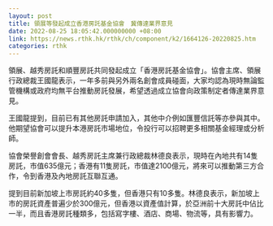```yaml
---
layout: post
title: 領展等發起成立香港房託基金協會　冀傳達業界意見
date: 2022-08-25 18:05:42.000000000 +08:00
link: https://news.rthk.hk/rthk/ch/component/k2/1664126-20220825.htm
categories: rthk
---
```


領展、越秀房託和順豐房託共同發起成立「香港房託基金協會」。協會主席、領展行政總裁王國龍表示，一年多前與另外兩名創會成員碰面，大家均認為現時無論監管機構或政府均無平台推動房託發展，希望透過成立協會向政策制定者傳達業界意見。

王國龍提到，目前已有其他房託申請加入，其他中介例如匯豐信託等亦參與其中。他期望協會可以提升本港房託市場地位，令投行可以招聘更多相關基金經理或分析師。

協會榮譽創會會長、越秀房託主席兼行政總裁林德良表示，現時在內地共有14隻房託，市值635億元；香港有11隻房託，市值達2100億元，將來可以推動第三方合作，令到香港及內地房託互聯互通。

提到目前新加坡上市房託約40多隻，但香港只有10多隻。林德良表示，新加坡上市的房託資產普遍少於300億元，但香港以資產值計算，於亞洲前十大房託中佔比一半，而且香港房託種類多，包括寫字樓、酒店、商場、物流等，具有影響力。
